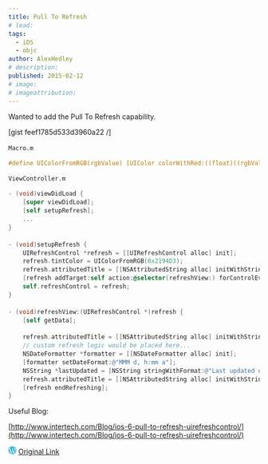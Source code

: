 ```yaml
---
title: Pull To Refresh
# lead:
tags:
  - iOS
  - objc
author: AlexHedley
# description:
published: 2015-02-12
# image:
# imageattribution:
---
```


Wanted to add the Pull To Refresh capability.

[gist feef1785d533d3960a22 /]

<?# Gist feef1785d533d3960a22 /?>

`Macro.m`

```objectivec
#define UIColorFromRGB(rgbValue) [UIColor colorWithRed:((float)((rgbValue & 0xFF0000) >> 16))/255.0 green:((float)((rgbValue & 0xFF00) >> 8))/255.0 blue:((float)(rgbValue & 0xFF))/255.0 alpha:1.0]
```

`ViewController.m`

```objectivec
- (void)viewDidLoad {
    [super viewDidLoad];
    [self setupRefresh];
    ...
}

- (void)setupRefresh {
    UIRefreshControl *refresh = [[UIRefreshControl alloc] init];
    refresh.tintColor = UIColorFromRGB(0x2194D3);
    refresh.attributedTitle = [[NSAttributedString alloc] initWithString:@"Pull to Refresh"];
    [refresh addTarget:self action:@selector(refreshView:) forControlEvents:UIControlEventValueChanged];
    self.refreshControl = refresh;
}

- (void)refreshView:(UIRefreshControl *)refresh {
    [self getData];

    refresh.attributedTitle = [[NSAttributedString alloc] initWithString:@"Refreshing data..."];
    // custom refresh logic would be placed here...
    NSDateFormatter *formatter = [[NSDateFormatter alloc] init];
    [formatter setDateFormat:@"MMM d, h:mm a"];
    NSString *lastUpdated = [NSString stringWithFormat:@"Last updated on %@", [formatter stringFromDate:[NSDate date]]];
    refresh.attributedTitle = [[NSAttributedString alloc] initWithString:lastUpdated];
    [refresh endRefreshing];
}
```

Useful Blog:

[http://www.intertech.com/Blog/ios-6-pull-to-refresh-uirefreshcontrol/](http://www.intertech.com/Blog/ios-6-pull-to-refresh-uirefreshcontrol/)

![Wordpress](../images/wordpress.png "Wordpress") [Original Link](https://alexhedley.wordpress.com/2015/02/12/pull-to-refresh/)
